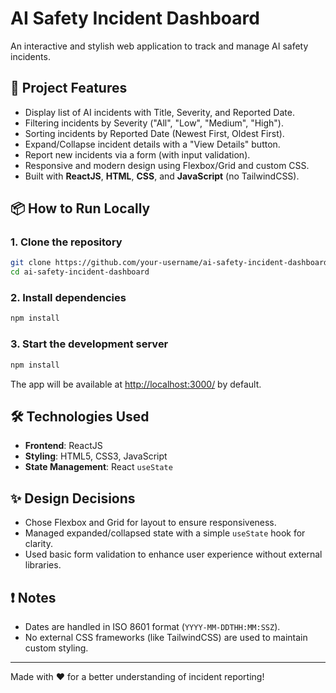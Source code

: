  # AI Safety Incident Dashboard

An interactive and stylish web application to track and manage AI safety incidents.

## 🚀 Project Features
- Display list of AI incidents with Title, Severity, and Reported Date.
- Filtering incidents by Severity ("All", "Low", "Medium", "High").
- Sorting incidents by Reported Date (Newest First, Oldest First).
- Expand/Collapse incident details with a "View Details" button.
- Report new incidents via a form (with input validation).
- Responsive and modern design using Flexbox/Grid and custom CSS.
- Built with **ReactJS**, **HTML**, **CSS**, and **JavaScript** (no TailwindCSS).

## 📦 How to Run Locally

### 1. Clone the repository
```bash
git clone https://github.com/your-username/ai-safety-incident-dashboard.git
cd ai-safety-incident-dashboard
```
### 2. Install dependencies
   ```bash
 npm install
```
### 3. Start the development server
   ```bash
 npm install
```
   
The app will be available at [http://localhost:3000/](http://localhost:3000/) by default.

## 🛠️ Technologies Used
- **Frontend**: ReactJS
- **Styling**: HTML5, CSS3, JavaScript
- **State Management**: React `useState`

## ✨ Design Decisions
- Chose Flexbox and Grid for layout to ensure responsiveness.
- Managed expanded/collapsed state with a simple `useState` hook for clarity.
- Used basic form validation to enhance user experience without external libraries.

## ❗ Notes
- Dates are handled in ISO 8601 format (`YYYY-MM-DDTHH:MM:SSZ`).
- No external CSS frameworks (like TailwindCSS) are used to maintain custom styling.

---

Made with ❤️ for a better understanding of incident reporting!

